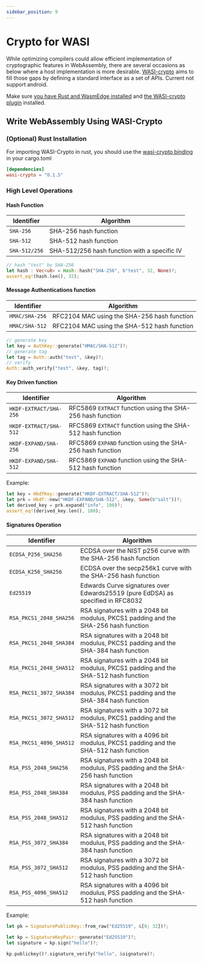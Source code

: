 ```yaml
---
sidebar_position: 9
---
```


# Crypto for WASI

While optimizing compilers could allow efficient implementation of cryptographic features in WebAssembly, there are several occasions as below where a host implementation is more desirable. [WASI-crypto](https://github.com/WebAssembly/wasi-crypto/blob/main/docs/HighLevelGoals.md) aims to fill those gaps by defining a standard interface as a set of APIs. Current not support android.

Make sure [you have Rust and WasmEdge installed](setup) and [the WASI-crypto plugin](../build-and-run/install#wasi-crypto-plugin) installed.

## Write WebAssembly Using WASI-Crypto

### (Optional) Rust Installation

For importing WASI-Crypto in rust, you should use the [wasi-crypto binding](https://github.com/WebAssembly/wasi-crypto/tree/main/implementations/bindings/rust) in your cargo.toml

```toml
[dependencies]
wasi-crypto = "0.1.5"
```

### High Level Operations

#### Hash Function

| Identifier    | Algorithm                                    |
| ------------- | -------------------------------------------- |
| `SHA-256`     | SHA-256 hash function                        |
| `SHA-512`     | SHA-512 hash function                        |
| `SHA-512/256` | SHA-512/256 hash function with a specific IV |

```rust
// hash "test" by SHA-256
let hash : Vec<u8> = Hash::hash("SHA-256", b"test", 32, None)?;
assert_eq!(hash.len(), 32);
```

#### Message Authentications function

| Identifier     | Algorithm                                   |
| -------------- | ------------------------------------------- |
| `HMAC/SHA-256` | RFC2104 MAC using the SHA-256 hash function |
| `HMAC/SHA-512` | RFC2104 MAC using the SHA-512 hash function |

```rust
// generate key
let key = AuthKey::generate("HMAC/SHA-512")?;
// generate tag
let tag = Auth::auth("test", &key)?;
// verify
Auth::auth_verify("test", &key, tag)?;
```

#### Key Driven function

| Identifier | Algorithm |
| --- | --- |
| `HKDF-EXTRACT/SHA-256` | RFC5869 `EXTRACT` function using the SHA-256 hash function |
| `HKDF-EXTRACT/SHA-512` | RFC5869 `EXTRACT` function using the SHA-512 hash function |
| `HKDF-EXPAND/SHA-256` | RFC5869 `EXPAND` function using the SHA-256 hash function |
| `HKDF-EXPAND/SHA-512` | RFC5869 `EXPAND` function using the SHA-512 hash function |

Example:

```rust
let key = HkdfKey::generate("HKDF-EXTRACT/SHA-512")?;
let prk = Hkdf::new("HKDF-EXPAND/SHA-512", &key, Some(b"salt"))?;
let derived_key = prk.expand("info", 100)?;
assert_eq!(derived_key.len(), 100);
```

#### Signatures Operation

| Identifier | Algorithm |
| --- | --- |
| `ECDSA_P256_SHA256` | ECDSA over the NIST p256 curve with the SHA-256 hash function |
| `ECDSA_K256_SHA256` | ECDSA over the secp256k1 curve with the SHA-256 hash function |
| `Ed25519` | Edwards Curve signatures over Edwards25519 (pure EdDSA) as specified in RFC8032 |
| `RSA_PKCS1_2048_SHA256` | RSA signatures with a 2048 bit modulus, PKCS1 padding and the SHA-256 hash function |
| `RSA_PKCS1_2048_SHA384` | RSA signatures with a 2048 bit modulus, PKCS1 padding and the SHA-384 hash function |
| `RSA_PKCS1_2048_SHA512` | RSA signatures with a 2048 bit modulus, PKCS1 padding and the SHA-512 hash function |
| `RSA_PKCS1_3072_SHA384` | RSA signatures with a 3072 bit modulus, PKCS1 padding and the SHA-384 hash function |
| `RSA_PKCS1_3072_SHA512` | RSA signatures with a 3072 bit modulus, PKCS1 padding and the SHA-512 hash function |
| `RSA_PKCS1_4096_SHA512` | RSA signatures with a 4096 bit modulus, PKCS1 padding and the SHA-512 hash function |
| `RSA_PSS_2048_SHA256` | RSA signatures with a 2048 bit modulus, PSS padding and the SHA-256 hash function |
| `RSA_PSS_2048_SHA384` | RSA signatures with a 2048 bit modulus, PSS padding and the SHA-384 hash function |
| `RSA_PSS_2048_SHA512` | RSA signatures with a 2048 bit modulus, PSS padding and the SHA-512 hash function |
| `RSA_PSS_3072_SHA384` | RSA signatures with a 2048 bit modulus, PSS padding and the SHA-384 hash function |
| `RSA_PSS_3072_SHA512` | RSA signatures with a 3072 bit modulus, PSS padding and the SHA-512 hash function |
| `RSA_PSS_4096_SHA512` | RSA signatures with a 4096 bit modulus, PSS padding and the SHA-512 hash function |

Example:

```rust
let pk = SignaturePublicKey::from_raw("Ed25519", &[0; 32])?;

let kp = SignatureKeyPair::generate("Ed25519")?;
let signature = kp.sign("hello")?;

kp.publickey()?.signature_verify("hello", &signature)?;
```
